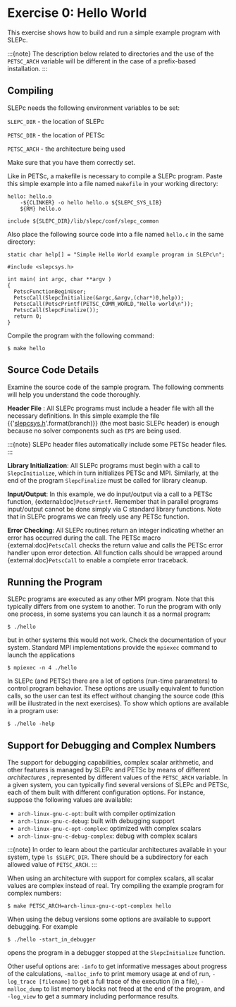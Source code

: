 # Exercise 0: Hello World

This exercise shows how to build and run a simple example program with SLEPc.

:::{note}
The description below related to directories and the use of the `PETSC_ARCH` variable will be different in the case of a prefix-based installation.
:::

## Compiling

SLEPc needs the following environment variables to be set:

`SLEPC_DIR` \- the location of SLEPc

`PETSC_DIR` \- the location of PETSc

`PETSC_ARCH` \- the architecture being used

Make sure that you have them correctly set.

Like in PETSc, a makefile is necessary to compile a SLEPc program. Paste this simple example into a file named `makefile` in your working directory:

```{code} make
hello: hello.o
	-${CLINKER} -o hello hello.o ${SLEPC_SYS_LIB}
	${RM} hello.o

include ${SLEPC_DIR}/lib/slepc/conf/slepc_common
```

Also place the following source code into a file named `hello.c` in the same directory:

```{code} c
static char help[] = "Simple Hello World example program in SLEPc\n";

#include <slepcsys.h>

int main( int argc, char **argv )
{
  PetscFunctionBeginUser;
  PetscCall(SlepcInitialize(&argc,&argv,(char*)0,help));
  PetscCall(PetscPrintf(PETSC_COMM_WORLD,"Hello world\n"));
  PetscCall(SlepcFinalize());
  return 0;
}
```

Compile the program with the following command:

```{code} console
$ make hello
```

## Source Code Details

Examine the source code of the sample program. The following comments will help you understand the code thoroughly.

**Header File** : All SLEPc programs must include a header file with all the necessary definitions. In this simple example the file {{'[slepcsys.h](https://slepc.upv.es/{}/include/slepcsys.h.html)'.format(branch)}} (the most basic SLEPc header) is enough because no solver components such as `EPS` are being used.

:::{note}
SLEPc header files automatically include some PETSc header files.
:::

**Library Initialization**: All SLEPc programs must begin with a call to `SlepcInitialize`, which in turn initializes PETSc and MPI. Similarly, at the end of the program `SlepcFinalize` must be called for library cleanup.

**Input/Output**: In this example, we do input/output via a call to a PETSc function, {external:doc}`PetscPrintf`. Remember that in parallel programs input/output cannot be done simply via C standard library functions. Note that in SLEPc programs we can freely use any PETSc function.

**Error Checking**: All SLEPc routines return an integer indicating whether an error has occurred during the call. The PETSc macro {external:doc}`PetscCall` checks the return value and calls the PETSc error handler upon error detection. All function calls should be wrapped around {external:doc}`PetscCall` to enable a complete error traceback.

## Running the Program

SLEPc programs are executed as any other MPI program. Note that this typically differs from one system to another. To run the program with only one process, in some systems you can launch it as a normal program:

```{code} console
$ ./hello
```

but in other systems this would not work. Check the documentation of your system. Standard MPI implementations provide the `mpiexec` command to launch the applications

```{code} console
$ mpiexec -n 4 ./hello
```

In SLEPc (and PETSc) there are a lot of options (run-time parameters) to control program behavior. These options are usually equivalent to function calls, so the user can test its effect without changing the source code (this will be illustrated in the next exercises). To show which options are available in a program use:

```{code} console
$ ./hello -help
```

## Support for Debugging and Complex Numbers

The support for debugging capabilities, complex scalar arithmetic, and other features is managed by SLEPc and PETSc by means of different _architectures_ , represented by different values of the `PETSC_ARCH` variable. In a given system, you can typically find several versions of SLEPc and PETSc, each of them built with different configuration options. For instance, suppose the following values are available:

  * `arch-linux-gnu-c-opt`: built with compiler optimization
  * `arch-linux-gnu-c-debug`: built with debugging support
  * `arch-linux-gnu-c-opt-complex`: optimized with complex scalars
  * `arch-linux-gnu-c-debug-complex`: debug with complex scalars

:::{note}
In order to learn about the particular architectures available in your system, type `ls $SLEPC_DIR`. There should be a subdirectory for each allowed value of `PETSC_ARCH`.
:::

When using an architecture with support for complex scalars, all scalar values are complex instead of real. Try compiling the example program for complex numbers:

```{code} console
$ make PETSC_ARCH=arch-linux-gnu-c-opt-complex hello
```

When using the debug versions some options are available to support debugging.  For example

```{code} console
$ ./hello -start_in_debugger
```

opens the program in a debugger stopped at the `SlepcInitialize` function.

Other useful options are: `-info` to get informative messages about progress of the calculations, `-malloc_info` to print memory usage at end of run, `-log_trace [filename]` to get a full trace of the execution (in a file), `-malloc_dump` to list memory blocks not freed at the end of the program, and `-log_view` to get a summary including performance results.
